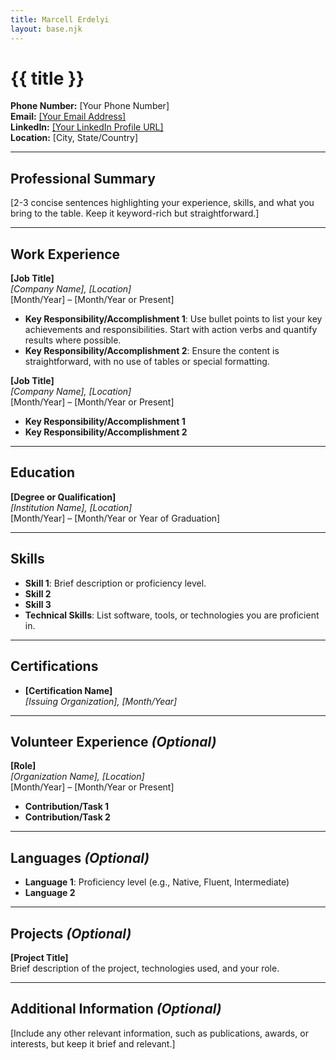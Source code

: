 ```yaml
---
title: Marcell Erdelyi
layout: base.njk
---
```


# {{ title }}
 <p>
    <strong>Phone Number:</strong> [Your Phone Number]<br>
    <strong>Email:</strong> <a href="mailto:[Your Email Address]">[Your Email Address]</a><br>
    <strong>LinkedIn:</strong> <a href="[Your LinkedIn Profile URL]">[Your LinkedIn Profile URL]</a><br>
    <strong>Location:</strong> [City, State/Country]
</p>

---
## Professional Summary
[2-3 concise sentences highlighting your experience, skills, and what you bring to the table. Keep it keyword-rich but straightforward.]

---

## Work Experience

**[Job Title]**  
_[Company Name], [Location]_  
[Month/Year] – [Month/Year or Present]  
- **Key Responsibility/Accomplishment 1**: Use bullet points to list your key achievements and responsibilities. Start with action verbs and quantify results where possible.
- **Key Responsibility/Accomplishment 2**: Ensure the content is straightforward, with no use of tables or special formatting.

**[Job Title]**  
_[Company Name], [Location]_  
[Month/Year] – [Month/Year or Present]  
- **Key Responsibility/Accomplishment 1**
- **Key Responsibility/Accomplishment 2**

---

## Education

**[Degree or Qualification]**  
_[Institution Name], [Location]_  
[Month/Year] – [Month/Year or Year of Graduation]

---

## Skills

- **Skill 1**: Brief description or proficiency level.
- **Skill 2**
- **Skill 3**
- **Technical Skills**: List software, tools, or technologies you are proficient in.

---

## Certifications

- **[Certification Name]**  
  _[Issuing Organization], [Month/Year]_

---

## Volunteer Experience _(Optional)_

**[Role]**  
_[Organization Name], [Location]_  
[Month/Year] – [Month/Year or Present]  
- **Contribution/Task 1**
- **Contribution/Task 2**

---

## Languages _(Optional)_

- **Language 1**: Proficiency level (e.g., Native, Fluent, Intermediate)
- **Language 2**

---

## Projects _(Optional)_

**[Project Title]**  
Brief description of the project, technologies used, and your role.

---

## Additional Information _(Optional)_

[Include any other relevant information, such as publications, awards, or interests, but keep it brief and relevant.]
